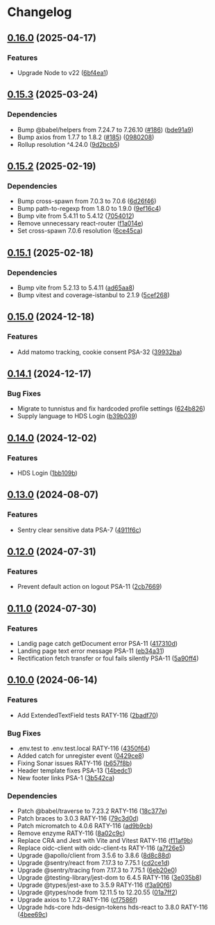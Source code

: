 # Changelog

## [0.16.0](https://github.com/City-of-Helsinki/pysakoinnin-sahk-asiointi-ui/compare/pysakoinnin-sahk-asiointi-ui-v0.15.3...pysakoinnin-sahk-asiointi-ui-v0.16.0) (2025-04-17)


### Features

* Upgrade Node to v22 ([6bf4ea1](https://github.com/City-of-Helsinki/pysakoinnin-sahk-asiointi-ui/commit/6bf4ea113cffbbdb82871399c948a2cf5e67dccd))

## [0.15.3](https://github.com/City-of-Helsinki/pysakoinnin-sahk-asiointi-ui/compare/pysakoinnin-sahk-asiointi-ui-v0.15.2...pysakoinnin-sahk-asiointi-ui-v0.15.3) (2025-03-24)


### Dependencies

* Bump @babel/helpers from 7.24.7 to 7.26.10 ([#186](https://github.com/City-of-Helsinki/pysakoinnin-sahk-asiointi-ui/issues/186)) ([bde91a9](https://github.com/City-of-Helsinki/pysakoinnin-sahk-asiointi-ui/commit/bde91a96a8c4631c8d752964d7ccbbbb5d04a808))
* Bump axios from 1.7.7 to 1.8.2 ([#185](https://github.com/City-of-Helsinki/pysakoinnin-sahk-asiointi-ui/issues/185)) ([0980208](https://github.com/City-of-Helsinki/pysakoinnin-sahk-asiointi-ui/commit/0980208111c7584058a998e89d3e8e8479444baf))
* Rollup resolution ^4.24.0 ([9d2bcb5](https://github.com/City-of-Helsinki/pysakoinnin-sahk-asiointi-ui/commit/9d2bcb51f61566ebf8afd73ab5fe68f18e708ad2))

## [0.15.2](https://github.com/City-of-Helsinki/pysakoinnin-sahk-asiointi-ui/compare/pysakoinnin-sahk-asiointi-ui-v0.15.1...pysakoinnin-sahk-asiointi-ui-v0.15.2) (2025-02-19)


### Dependencies

* Bump cross-spawn from 7.0.3 to 7.0.6 ([6d26f46](https://github.com/City-of-Helsinki/pysakoinnin-sahk-asiointi-ui/commit/6d26f461f3fabfc888ceb32a3af0c65d4b7cdad0))
* Bump path-to-regexp from 1.8.0 to 1.9.0 ([9ef16c4](https://github.com/City-of-Helsinki/pysakoinnin-sahk-asiointi-ui/commit/9ef16c43e1a7fe7838c6285c290fc7a54a2aedb3))
* Bump vite from 5.4.11 to 5.4.12 ([7054012](https://github.com/City-of-Helsinki/pysakoinnin-sahk-asiointi-ui/commit/70540127d5c366131d4034d870b17077b656b50d))
* Remove unnecessary react-router ([f1a014e](https://github.com/City-of-Helsinki/pysakoinnin-sahk-asiointi-ui/commit/f1a014e33370ca170bd9163a014f0fe146f3fc40))
* Set cross-spawn 7.0.6 resolution ([6ce45ca](https://github.com/City-of-Helsinki/pysakoinnin-sahk-asiointi-ui/commit/6ce45ca7a8dc3d12b9eb2cd1385e6d2815c01dbf))

## [0.15.1](https://github.com/City-of-Helsinki/pysakoinnin-sahk-asiointi-ui/compare/pysakoinnin-sahk-asiointi-ui-v0.15.0...pysakoinnin-sahk-asiointi-ui-v0.15.1) (2025-02-18)


### Dependencies

* Bump vite from 5.2.13 to 5.4.11 ([ad65aa8](https://github.com/City-of-Helsinki/pysakoinnin-sahk-asiointi-ui/commit/ad65aa83a99a9e734cda7270e314fbb201e75eb8))
* Bump vitest and coverage-istanbul to 2.1.9 ([5cef268](https://github.com/City-of-Helsinki/pysakoinnin-sahk-asiointi-ui/commit/5cef268c4d6dc35658833641a97a27680b464e9e))

## [0.15.0](https://github.com/City-of-Helsinki/pysakoinnin-sahk-asiointi-ui/compare/pysakoinnin-sahk-asiointi-ui-v0.14.1...pysakoinnin-sahk-asiointi-ui-v0.15.0) (2024-12-18)


### Features

* Add matomo tracking, cookie consent PSA-32 ([39932ba](https://github.com/City-of-Helsinki/pysakoinnin-sahk-asiointi-ui/commit/39932baac7b1d694af3b93d6702a3f017b4860d2))

## [0.14.1](https://github.com/City-of-Helsinki/pysakoinnin-sahk-asiointi-ui/compare/pysakoinnin-sahk-asiointi-ui-v0.14.0...pysakoinnin-sahk-asiointi-ui-v0.14.1) (2024-12-17)


### Bug Fixes

* Migrate to tunnistus and fix hardcoded profile settings ([624b826](https://github.com/City-of-Helsinki/pysakoinnin-sahk-asiointi-ui/commit/624b82693bad8505595cd58f80e9b34b717a28eb))
* Supply language to HDS Login ([b39b039](https://github.com/City-of-Helsinki/pysakoinnin-sahk-asiointi-ui/commit/b39b03970d06c101600baff6463281926c8b6af7))

## [0.14.0](https://github.com/City-of-Helsinki/pysakoinnin-sahk-asiointi-ui/compare/pysakoinnin-sahk-asiointi-ui-v0.13.0...pysakoinnin-sahk-asiointi-ui-v0.14.0) (2024-12-02)


### Features

* HDS Login ([1bb109b](https://github.com/City-of-Helsinki/pysakoinnin-sahk-asiointi-ui/commit/1bb109b2f6738f0acbc093c663ee7b20245b600e))

## [0.13.0](https://github.com/City-of-Helsinki/pysakoinnin-sahk-asiointi-ui/compare/pysakoinnin-sahk-asiointi-ui-v0.12.0...pysakoinnin-sahk-asiointi-ui-v0.13.0) (2024-08-07)


### Features

* Sentry clear sensitive data PSA-7 ([4911f6c](https://github.com/City-of-Helsinki/pysakoinnin-sahk-asiointi-ui/commit/4911f6c170116c7f669893980e048fc62ab1b909))

## [0.12.0](https://github.com/City-of-Helsinki/pysakoinnin-sahk-asiointi-ui/compare/pysakoinnin-sahk-asiointi-ui-v0.11.0...pysakoinnin-sahk-asiointi-ui-v0.12.0) (2024-07-31)


### Features

* Prevent default action on logout PSA-11 ([2cb7669](https://github.com/City-of-Helsinki/pysakoinnin-sahk-asiointi-ui/commit/2cb766984449d46f57ce3cfa31b8f6dba57432ed))

## [0.11.0](https://github.com/City-of-Helsinki/pysakoinnin-sahk-asiointi-ui/compare/pysakoinnin-sahk-asiointi-ui-v0.10.0...pysakoinnin-sahk-asiointi-ui-v0.11.0) (2024-07-30)


### Features

* Landig page catch getDocument error PSA-11 ([417310d](https://github.com/City-of-Helsinki/pysakoinnin-sahk-asiointi-ui/commit/417310d6891f599cf69a3a817086fa57cdf01d5d))
* Landing page text error message PSA-11 ([eb34a31](https://github.com/City-of-Helsinki/pysakoinnin-sahk-asiointi-ui/commit/eb34a31b703d069ac750061c77fc696d672bcf9c))
* Rectification fetch transfer or foul fails silently PSA-11 ([5a90ff4](https://github.com/City-of-Helsinki/pysakoinnin-sahk-asiointi-ui/commit/5a90ff458f71d2a3407d0148266ef43071d82566))

## [0.10.0](https://github.com/City-of-Helsinki/pysakoinnin-sahk-asiointi-ui/compare/pysakoinnin-sahk-asiointi-ui-v0.9.0...pysakoinnin-sahk-asiointi-ui-v0.10.0) (2024-06-14)


### Features

* Add ExtendedTextField tests RATY-116 ([2badf70](https://github.com/City-of-Helsinki/pysakoinnin-sahk-asiointi-ui/commit/2badf70642b87fa8e775abd2652c3eca893cf933))


### Bug Fixes

* .env.test to .env.test.local RATY-116 ([4350f64](https://github.com/City-of-Helsinki/pysakoinnin-sahk-asiointi-ui/commit/4350f64680fba0d3faafe7e60587fe711a6afc7f))
* Added catch for unregister event ([0429ce8](https://github.com/City-of-Helsinki/pysakoinnin-sahk-asiointi-ui/commit/0429ce863616b4b8845c51d29d15ce1b2aafc0ce))
* Fixing Sonar issues RATY-116 ([b657f8b](https://github.com/City-of-Helsinki/pysakoinnin-sahk-asiointi-ui/commit/b657f8b1c32d4792043d3405f1731a64ba12b841))
* Header template fixes PSA-13 ([14bedc1](https://github.com/City-of-Helsinki/pysakoinnin-sahk-asiointi-ui/commit/14bedc1550b76dde614254690bed9a8986255190))
* New footer links PSA-1 ([3b542ca](https://github.com/City-of-Helsinki/pysakoinnin-sahk-asiointi-ui/commit/3b542ca45719f4fb58e5ab28cc4eb9593a3d37d1))


### Dependencies

* Patch @babel/traverse to 7.23.2 RATY-116 ([18c377e](https://github.com/City-of-Helsinki/pysakoinnin-sahk-asiointi-ui/commit/18c377ecf66e10698c785a9d3b78a3a4721dfdfc))
* Patch braces to 3.0.3 RATY-116 ([79c3d0d](https://github.com/City-of-Helsinki/pysakoinnin-sahk-asiointi-ui/commit/79c3d0d3bfe0bf082718a7413df20124bc53ade6))
* Patch micromatch to 4.0.6 RATY-116 ([ad9b9cb](https://github.com/City-of-Helsinki/pysakoinnin-sahk-asiointi-ui/commit/ad9b9cb693f97484623d93c510d52ea8cbfb5ca7))
* Remove enzyme RATY-116 ([8a02c9c](https://github.com/City-of-Helsinki/pysakoinnin-sahk-asiointi-ui/commit/8a02c9c5a70c163dd34859d3159f3cd8e4f3b9f2))
* Replace CRA and Jest with Vite and Vitest RATY-116 ([f11af9b](https://github.com/City-of-Helsinki/pysakoinnin-sahk-asiointi-ui/commit/f11af9b85b9f3304d837b71427de0c2d70364051))
* Replace oidc-client with oidc-client-ts RATY-116 ([a7f26e5](https://github.com/City-of-Helsinki/pysakoinnin-sahk-asiointi-ui/commit/a7f26e57c28d81810a63a53d57f8aa93c8d7ada4))
* Upgrade @apollo/client from 3.5.6 to 3.8.6 ([8d8c88d](https://github.com/City-of-Helsinki/pysakoinnin-sahk-asiointi-ui/commit/8d8c88dba7ce0b530ef4db0e3cbb96b7a901d4e7))
* Upgrade @sentry/react from 7.17.3 to 7.75.1 ([cd2ce1d](https://github.com/City-of-Helsinki/pysakoinnin-sahk-asiointi-ui/commit/cd2ce1dc80a09789b999b8989670504716098e0e))
* Upgrade @sentry/tracing from 7.17.3 to 7.75.1 ([6eb20e0](https://github.com/City-of-Helsinki/pysakoinnin-sahk-asiointi-ui/commit/6eb20e0330f8ba8bf5167c59421548219441bc56))
* Upgrade @testing-library/jest-dom to 6.4.5 RATY-116 ([3e035b8](https://github.com/City-of-Helsinki/pysakoinnin-sahk-asiointi-ui/commit/3e035b82d9ec7679a0ea7a592e3df531fe431b8e))
* Upgrade @types/jest-axe to 3.5.9 RATY-116 ([f3a90f6](https://github.com/City-of-Helsinki/pysakoinnin-sahk-asiointi-ui/commit/f3a90f68a6a09138edcc901c7056200d681fe648))
* Upgrade @types/node from 12.11.5 to 12.20.55 ([01a7ff2](https://github.com/City-of-Helsinki/pysakoinnin-sahk-asiointi-ui/commit/01a7ff28f7181702dcc4115e6f572cf9987034e5))
* Upgrade axios to 1.7.2 RATY-116 ([cf7586f](https://github.com/City-of-Helsinki/pysakoinnin-sahk-asiointi-ui/commit/cf7586f10e0c5b8b604ac55cc85429eeaa595da4))
* Upgrade hds-core hds-design-tokens hds-react to 3.8.0 RATY-116 ([4bee69c](https://github.com/City-of-Helsinki/pysakoinnin-sahk-asiointi-ui/commit/4bee69c8d403037414a4730bea1941da21f849c5))
